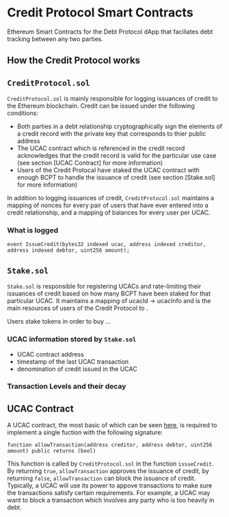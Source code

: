 # Credit Protocol Smart Contracts

Ethereum Smart Contracts for the Debt Protocol dApp that faciliates debt tracking between any two parties.

## How the Credit Protocol works

## `CreditProtocol.sol`

`CreditProtocol.sol` is mainly responsible for logging issuances of credit to the Ethereum blockchain. Credit can be issued under the following conditions:

- Both parties in a debt relationship cryptographically sign the elements of a credit record with the private key that corresponds to thier public address
- The UCAC contract which is referenced in the credit record acknowledges that the credit record is valid for the particular use case (see section [UCAC Contract] for more information)
- Users of the Credit Protocal have staked the UCAC contract with enough BCPT to handle the issuance of credit (see section [Stake.sol] for more information)

In addition to logging issuances of credit, `CreditProtocol.sol` maintains a mapping of nonces for every pair of users that have ever entered into a credit relationship, and a mapping of balances for every user per UCAC.

### What is logged

```
event IssueCredit(bytes32 indexed ucac, address indexed creditor, address indexed debtor, uint256 amount);
```

## `Stake.sol`

`Stake.sol` is responsible for registering UCACs and rate-limiting their issuances of credit based on how many BCPT have been staked for that particular UCAC. It maintains a mapping of ucacId -> ucacInfo and is the main resources of users of the Credit Protocol to .

Users stake tokens in order to buy ...

### UCAC information stored by `Stake.sol`

- UCAC contract address
- timestamp of the last UCAC transaction
- denomination of credit issued in the UCAC

### Transaction Levels and their decay

## UCAC Contract

A UCAC contract, the most basic of which can be seen [here](contracts/BasicUCAC.sol), is required to implement a single fuction with the following signature:

```
function allowTransaction(address creditor, address debtor, uint256 amount) public returns (bool)
```

This function is called by `CreditProtocol.sol` in the function `issueCredit`. By returning `true`, `allowTransaction` approves the issuance of credit, by returning `false`, `allowTransaction` can block the issuance of credit. Typically, a UCAC will use its power to appove transactions to make sure the transactions satisfy certain requirements. For example, a UCAC may want to block a transaction which involves any party who is too heavily in debt.
